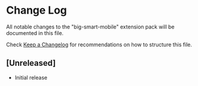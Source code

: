 # Change Log

All notable changes to the "big-smart-mobile" extension pack will be documented in this file.

Check [Keep a Changelog](http://keepachangelog.com/) for recommendations on how to structure this file.

## [Unreleased]

- Initial release
